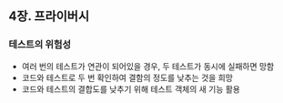 ## 4장. 프라이버시

### **테스트의 위험성**

- 여러 번의 테스트가 연관이 되어있을 경우, 두 테스트가 동시에 실패하면 망함
- 코드와 테스트로 두 번 확인하여 결함의 정도를 낮추는 것을 희망
- 코드와 테스트의 결합도를 낮추기 위해 테스트 객체의 새 기능 활용